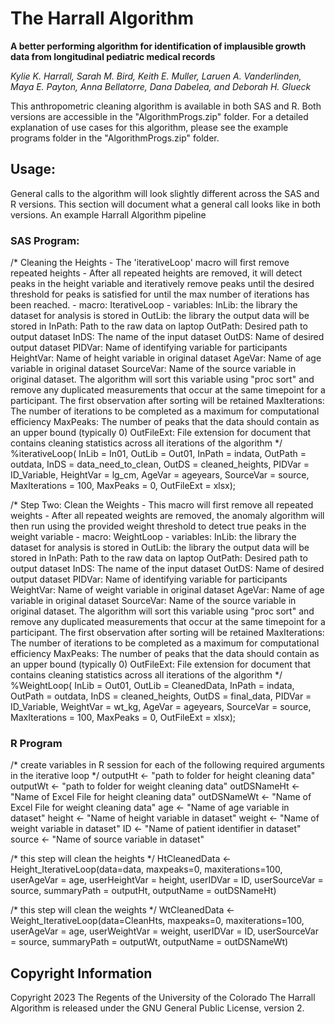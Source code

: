 # The Harrall Algorithm

**A better performing algorithm for identification of implausible growth data from longitudinal pediatric medical records**

*Kylie K. Harrall, Sarah M. Bird, Keith E. Muller, Laruen A. Vanderlinden, Maya E. Payton, Anna Bellatorre, Dana Dabelea, and Deborah H. Glueck*

This anthropometric cleaning algorithm is available in both SAS and R. Both versions are accessible in the "AlgorithmProgs.zip" folder. For a detailed explanation of use cases for this algorithm, please see the example programs folder in the "AlgorithmProgs.zip" folder.


## Usage:

General calls to the algorithm will look slightly different across the SAS and R versions. This section will document what a general call looks like in both versions. An example Harrall Algorithm pipeline

### SAS Program:

/* Cleaning the Heights 
        - The 'iterativeLoop' macro will first remove repeated heights
            - After all repeated heights are removed, it will detect peaks in the height variable and 
              iteratively remove peaks until the desired threshold for peaks is satisfied for until
              the max number of iterations has been reached.
        - macro: IterativeLoop
              - variables: 
                          InLib: the library the dataset for analysis is stored in
                          OutLib: the library the output data will be stored in
                          InPath: Path to the raw data on laptop
                          OutPath: Desired path to output dataset
                          InDS: The name of the input dataset
                          OutDS: Name of desired output dataset
                          PIDVar: Name of identifying variable for participants
                          HeightVar: Name of height variable in original dataset
                          AgeVar: Name of age variable in original dataset
                          SourceVar: Name of the source variable in original dataset. The algorithm will sort this variable using "proc sort" and remove
                                        any duplicated measurements that occur at the same timepoint for a participant. The first observation after sorting
                                        will be retained
                          MaxIterations: The number of iterations to be completed as a maximum for computational efficiency
                          MaxPeaks: The number of peaks that the data should contain as an upper bound (typically 0)
                          OutFileExt: File extension for document that contains cleaning statistics across all iterations of the algorithm
*/
%iterativeLoop( InLib         = In01,
                OutLib        = Out01,
                InPath        = indata,
                OutPath       = outdata,
                InDS          = data_need_to_clean,
                OutDS         = cleaned_heights,
                PIDVar        = ID_Variable,
                HeightVar     = lg_cm,
                AgeVar        = ageyears,
                SourceVar     = source,
                MaxIterations = 100,
                MaxPeaks      = 0,
                OutFileExt    = xlsx);


 /* Step Two: Clean the Weights 
        - This macro will first remove all repeated weights
            - After all repeated weights are removed, the anomaly algorithm will then run using the provided
              weight threshold to detect true peaks in the weight variable
        - macro: WeightLoop
              - variables: 
                          InLib: the library the dataset for analysis is stored in
                          OutLib: the library the output data will be stored in
                          InPath: Path to the raw data on laptop
                          OutPath: Desired path to output dataset
                          InDS: The name of the input dataset
                          OutDS: Name of desired output dataset
                          PIDVar: Name of identifying variable for participants
                          WeightVar: Name of weight variable in original dataset
                          AgeVar: Name of age variable in original dataset
                          SourceVar: Name of the source variable in original dataset. The algorithm will sort this variable using "proc sort" and remove
                                        any duplicated measurements that occur at the same timepoint for a participant. The first observation after sorting
                                        will be retained
                          MaxIterations: The number of iterations to be completed as a maximum for computational efficiency
                          MaxPeaks: The number of peaks that the data should contain as an upper bound (typically 0)
                          OutFileExt: File extension for document that contains cleaning statistics across all iterations of the algorithm
*/
%WeightLoop( InLib            = Out01,
                OutLib        = CleanedData,
                InPath        = indata,
                OutPath       = outdata,
                InDS          = cleaned_heights,
                OutDS         = final_data,
                PIDVar        = ID_Variable,
                WeightVar     = wt_kg,
                AgeVar        = ageyears,
                SourceVar     = source,
                MaxIterations = 100,
                MaxPeaks      = 0,
                OutFileExt    = xlsx);               


### R Program

/* create variables in R session for each of the following required arguments in 
        the iterative loop */
outputHt    <- "path to folder for height cleaning data"
outputWt    <- "path to folder for weight cleaning data"
outDSNameHt <- "Name of Excel File for height cleaning data"
outDSNameWt <- "Name of Excel File for weight cleaning data"
age         <- "Name of age variable in dataset"
height      <- "Name of height variable in dataset"
weight      <- "Name of weight variable in dataset"
ID          <- "Name of patient identifier in dataset"
source      <- "Name of source variable in dataset"

/* this step will clean the heights */
HtCleanedData <- Height_IterativeLoop(data=data, maxpeaks=0, maxiterations=100,
                                      userAgeVar = age, userHeightVar = height, 
                                      userIDVar = ID, userSourceVar = source,
                                      summaryPath = outputHt, outputName = outDSNameHt)

/* this step will clean the weights */
WtCleanedData <- Weight_IterativeLoop(data=CleanHts, maxpeaks=0, maxiterations=100,
                                      userAgeVar = age, userWeightVar = weight, 
                                      userIDVar = ID, userSourceVar = source,
                                      summaryPath = outputWt, outputName = outDSNameWt)






## Copyright Information 
Copyright 2023 The Regents of the University of the Colorado
The Harrall Algorithm is released under the GNU General Public License, version 2.




